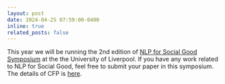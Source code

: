 ```yaml
---
layout: post
date: 2024-04-25 07:59:00-0400
inline: true
related_posts: false
---
```


This year we will be running the 2nd edition of <a href="https://nlp4social.github.io/nlp4socialgood/">NLP for Social Good Symposium</a> at the the University of Liverpool. If you have any work related to NLP for Social Good, feel free to submit your paper in this symposium.
The details of CFP is [here](https://nlp4social.github.io/nlp4socialgood/).
